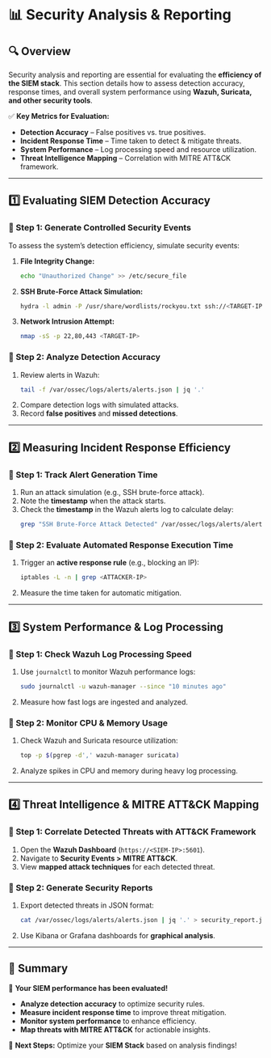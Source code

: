 # 📊 Security Analysis & Reporting

## 🔍 Overview
Security analysis and reporting are essential for evaluating the **efficiency of the SIEM stack**. This section details how to assess detection accuracy, response times, and overall system performance using **Wazuh, Suricata, and other security tools**.

✅ **Key Metrics for Evaluation:**
- **Detection Accuracy** – False positives vs. true positives.
- **Incident Response Time** – Time taken to detect & mitigate threats.
- **System Performance** – Log processing speed and resource utilization.
- **Threat Intelligence Mapping** – Correlation with MITRE ATT&CK framework.

---

## 1️⃣ Evaluating SIEM Detection Accuracy
### **🔹 Step 1: Generate Controlled Security Events**
To assess the system’s detection efficiency, simulate security events:
1. **File Integrity Change:**
   ```bash
   echo "Unauthorized Change" >> /etc/secure_file
   ```
2. **SSH Brute-Force Attack Simulation:**
   ```bash
   hydra -l admin -P /usr/share/wordlists/rockyou.txt ssh://<TARGET-IP>
   ```
3. **Network Intrusion Attempt:**
   ```bash
   nmap -sS -p 22,80,443 <TARGET-IP>
   ```

### **🔹 Step 2: Analyze Detection Accuracy**
1. Review alerts in Wazuh:
   ```bash
   tail -f /var/ossec/logs/alerts/alerts.json | jq '.'
   ```
2. Compare detection logs with simulated attacks.
3. Record **false positives** and **missed detections**.

---

## 2️⃣ Measuring Incident Response Efficiency
### **🔹 Step 1: Track Alert Generation Time**
1. Run an attack simulation (e.g., SSH brute-force attack).
2. Note the **timestamp** when the attack starts.
3. Check the **timestamp** in the Wazuh alerts log to calculate delay:
   ```bash
   grep "SSH Brute-Force Attack Detected" /var/ossec/logs/alerts/alerts.json
   ```

### **🔹 Step 2: Evaluate Automated Response Execution Time**
1. Trigger an **active response rule** (e.g., blocking an IP):
   ```bash
   iptables -L -n | grep <ATTACKER-IP>
   ```
2. Measure the time taken for automatic mitigation.

---

## 3️⃣ System Performance & Log Processing
### **🔹 Step 1: Check Wazuh Log Processing Speed**
1. Use `journalctl` to monitor Wazuh performance logs:
   ```bash
   sudo journalctl -u wazuh-manager --since "10 minutes ago"
   ```
2. Measure how fast logs are ingested and analyzed.

### **🔹 Step 2: Monitor CPU & Memory Usage**
1. Check Wazuh and Suricata resource utilization:
   ```bash
   top -p $(pgrep -d',' wazuh-manager suricata)
   ```
2. Analyze spikes in CPU and memory during heavy log processing.

---

## 4️⃣ Threat Intelligence & MITRE ATT&CK Mapping
### **🔹 Step 1: Correlate Detected Threats with ATT&CK Framework**
1. Open the **Wazuh Dashboard** (`https://<SIEM-IP>:5601`).
2. Navigate to **Security Events > MITRE ATT&CK**.
3. View **mapped attack techniques** for each detected threat.

### **🔹 Step 2: Generate Security Reports**
1. Export detected threats in JSON format:
   ```bash
   cat /var/ossec/logs/alerts/alerts.json | jq '.' > security_report.json
   ```
2. Use Kibana or Grafana dashboards for **graphical analysis**.

---

## 🎯 Summary
🚀 **Your SIEM performance has been evaluated!**
- **Analyze detection accuracy** to optimize security rules.
- **Measure incident response time** to improve threat mitigation.
- **Monitor system performance** to enhance efficiency.
- **Map threats with MITRE ATT&CK** for actionable insights.

🔹 **Next Steps:** Optimize your **SIEM Stack** based on analysis findings!

